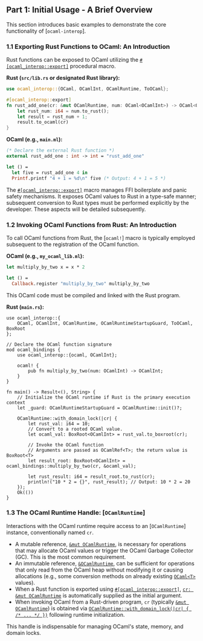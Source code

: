 ## Part 1: Initial Usage - A Brief Overview

This section introduces basic examples to demonstrate the core functionality of [`ocaml-interop`].

### 1.1 Exporting Rust Functions to OCaml: An Introduction

Rust functions can be exposed to OCaml utilizing the [`#[ocaml_interop::export]`](export) procedural macro.

**Rust (`src/lib.rs` or designated Rust library):**
```rust
use ocaml_interop::{OCaml, OCamlInt, OCamlRuntime, ToOCaml};

#[ocaml_interop::export]
fn rust_add_one(cr: &mut OCamlRuntime, num: OCaml<OCamlInt>) -> OCaml<OCamlInt> {
    let rust_num: i64 = num.to_rust();
    let result = rust_num + 1;
    result.to_ocaml(cr)
}
```

**OCaml (e.g., `main.ml`):**
```ocaml
(* Declare the external Rust function *)
external rust_add_one : int -> int = "rust_add_one"

let () =
  let five = rust_add_one 4 in
  Printf.printf "4 + 1 = %d\n" five (* Output: 4 + 1 = 5 *)
```
The [`#[ocaml_interop::export]`](export) macro manages FFI boilerplate and panic safety mechanisms. It exposes
OCaml values to Rust in a type-safe manner; subsequent conversion to Rust types must be performed
explicitly by the developer. These aspects will be detailed subsequently.

### 1.2 Invoking OCaml Functions from Rust: An Introduction

To call OCaml functions from Rust, the [`ocaml!`] macro is typically employed subsequent to the
registration of the OCaml function.

**OCaml (e.g., `my_ocaml_lib.ml`):**
```ocaml
let multiply_by_two x = x * 2

let () =
  Callback.register "multiply_by_two" multiply_by_two
```
This OCaml code must be compiled and linked with the Rust program.

**Rust (`main.rs`):**
```rust,no_run
use ocaml_interop::{
    OCaml, OCamlInt, OCamlRuntime, OCamlRuntimeStartupGuard, ToOCaml, BoxRoot
};

// Declare the OCaml function signature
mod ocaml_bindings {
    use ocaml_interop::{ocaml, OCamlInt};

    ocaml! {
        pub fn multiply_by_two(num: OCamlInt) -> OCamlInt;
    }
}

fn main() -> Result<(), String> {
    // Initialize the OCaml runtime if Rust is the primary execution context
    let _guard: OCamlRuntimeStartupGuard = OCamlRuntime::init()?;

    OCamlRuntime::with_domain_lock(|cr| {
        let rust_val: i64 = 10;
        // Convert to a rooted OCaml value.
        let ocaml_val: BoxRoot<OCamlInt> = rust_val.to_boxroot(cr);

        // Invoke the OCaml function
        // Arguments are passed as OCamlRef<T>; the return value is BoxRoot<T>
        let result_root: BoxRoot<OCamlInt> = ocaml_bindings::multiply_by_two(cr, &ocaml_val);

        let rust_result: i64 = result_root.to_rust(cr);
        println!("10 * 2 = {}", rust_result); // Output: 10 * 2 = 20
    });
    Ok(())
}
```

### 1.3 The OCaml Runtime Handle: [`OCamlRuntime`]

Interactions with the OCaml runtime require access to an [`OCamlRuntime`] instance,
conventionally named `cr`.
-   A mutable reference, [`&mut OCamlRuntime`](OCamlRuntime), is necessary for operations that may allocate OCaml
    values or trigger the OCaml Garbage Collector (GC). This is the most common requirement.
-   An immutable reference, [`&OCamlRuntime`](OCamlRuntime), can be sufficient for operations that only read from
    the OCaml heap without modifying it or causing allocations (e.g., some conversion methods on
    already existing [`OCaml<T>`](OCaml) values).
-   When a Rust function is exported using [`#[ocaml_interop::export]`](export), [`cr: &mut OCamlRuntime`](OCamlRuntime) is
    automatically supplied as the initial argument.
-   When invoking OCaml from a Rust-driven program, `cr` (typically [`&mut OCamlRuntime`](OCamlRuntime)) is
    obtained via [`OCamlRuntime::with_domain_lock(|cr| { /* ... */ })`](OCamlRuntime::with_domain_lock) following runtime
    initialization.

This handle is indispensable for managing OCaml's state, memory, and domain locks.
